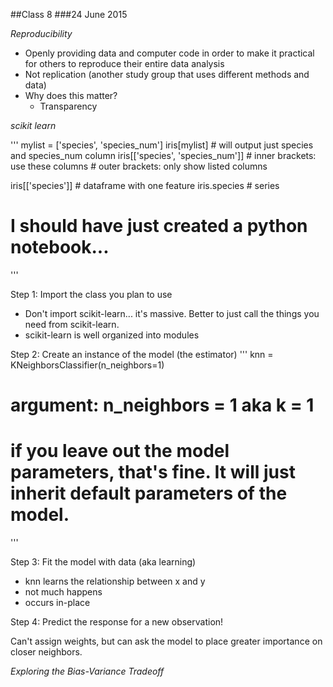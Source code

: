 ##Class 8
###24 June 2015

*Reproducibility*
- Openly providing data and computer code in order to make it practical for others to reproduce their entire data analysis
- Not replication (another study group that uses different methods and data)
- Why does this matter?
	- Transparency

*scikit learn*

'''
mylist = ['species', 'species_num']
iris[mylist] # will output just species and species_num column
iris[['species', 'species_num']]
	# inner brackets: use these columns
	# outer brackets: only show listed columns

iris[['species']]	# dataframe with one feature
iris.species		# series

# I should have just created a python notebook...
'''

Step 1: Import the class you plan to use
- Don't import scikit-learn... it's massive. Better to just call the things you need from scikit-learn.
- scikit-learn is well organized into modules

Step 2: Create an instance of the model (the estimator)
'''
knn = KNeighborsClassifier(n_neighbors=1)
# argument: n_neighbors = 1 aka k = 1
# if you leave out the model parameters, that's fine. It will just inherit default parameters of the model.
'''

Step 3: Fit the model with data (aka learning)
- knn learns the relationship between x and y
- not much happens
- occurs in-place

Step 4: Predict the response for a new observation!

Can't assign weights, but can ask the model to place greater importance on closer neighbors.

*Exploring the Bias-Variance Tradeoff*


